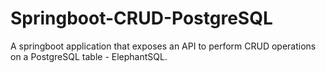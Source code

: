 # Springboot-CRUD-PostgreSQL
A springboot application that exposes an API to perform CRUD operations on a PostgreSQL table - ElephantSQL.
